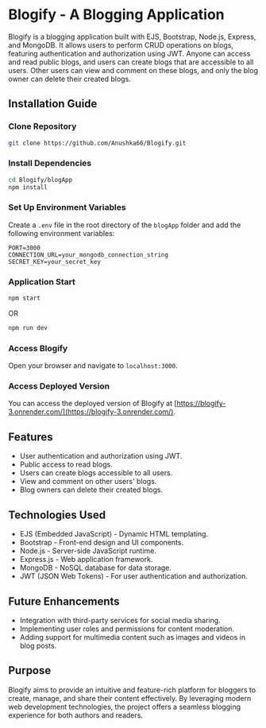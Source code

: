 # Blogify - A Blogging Application

Blogify is a blogging application built with EJS, Bootstrap, Node.js, Express, and MongoDB. It allows users to perform CRUD operations on blogs, featuring authentication and authorization using JWT. Anyone can access and read public blogs, and users can create blogs that are accessible to all users. Other users can view and comment on these blogs, and only the blog owner can delete their created blogs.

## Installation Guide

### Clone Repository
```bash
git clone https://github.com/Anushka66/Blogify.git
```

### Install Dependencies
```bash
cd Blogify/blogApp
npm install
```

### Set Up Environment Variables
Create a `.env` file in the root directory of the `blogApp` folder and add the following environment variables:

```
PORT=3000
CONNECTION_URL=your_mongodb_connection_string
SECRET_KEY=your_secret_key
```

### Application Start
```bash
npm start
```
OR
```bash
npm run dev
```

### Access Blogify
Open your browser and navigate to `localhost:3000`.

### Access Deployed Version
You can access the deployed version of Blogify at [https://blogify-3.onrender.com/](https://blogify-3.onrender.com/).

## Features

- User authentication and authorization using JWT.
- Public access to read blogs.
- Users can create blogs accessible to all users.
- View and comment on other users' blogs.
- Blog owners can delete their created blogs.

## Technologies Used

- EJS (Embedded JavaScript) - Dynamic HTML templating.
- Bootstrap - Front-end design and UI components.
- Node.js - Server-side JavaScript runtime.
- Express.js - Web application framework.
- MongoDB - NoSQL database for data storage.
- JWT (JSON Web Tokens) - For user authentication and authorization.

## Future Enhancements

- Integration with third-party services for social media sharing.
- Implementing user roles and permissions for content moderation.
- Adding support for multimedia content such as images and videos in blog posts.

## Purpose

Blogify aims to provide an intuitive and feature-rich platform for bloggers to create, manage, and share their content effectively. By leveraging modern web development technologies, the project offers a seamless blogging experience for both authors and readers.
